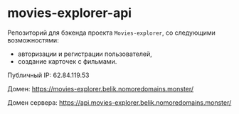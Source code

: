 # movies-explorer-api

Репозиторий для бэкенда проекта `Movies-explorer`, со следующими возможностями: 
 - авторизации и регистрации пользователей, 
 - создание карточек с фильмами.

Публичный IP: 62.84.119.53  

Домен: https://movies-explorer.belik.nomoredomains.monster/  

Домен сервера: https://api.movies-explorer.belik.nomoredomains.monster/  
